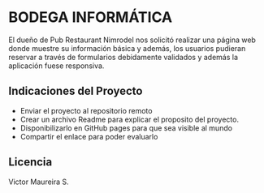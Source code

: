 #  BODEGA INFORMÁTICA 
El dueño de Pub Restaurant Nimrodel nos solicitó realizar una página web donde muestre su información
básica y además, los usuarios pudieran reservar a través de formularios debidamente validados y además
la aplicación fuese responsiva.

## Indicaciones del Proyecto
- Enviar el proyecto al repositorio remoto
- Crear un archivo Readme para explicar el proposito del proyecto.
- Disponibilizarlo en GitHub pages para que sea visible al mundo
- Compartir el enlace para poder evaluarlo

## Licencia
Victor Maureira S.